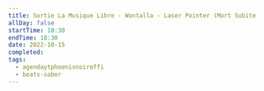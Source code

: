 ```yaml
---
title: Sortie La Musique Libre - Wontalla - Laser Pointer (Mort Subite - Normal) sur Beat Saber
allDay: false
startTime: 18:30
endTime: 18:30
date: 2022-10-15
completed: 
tags:
  - agendaytphoenixnoiroffi
  - beats-saber
---
```

